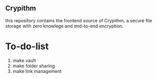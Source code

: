 ## Crypithm
this repository contains the frontend source of 
Crypithm, a secure file storage with zero knowlege and 
end-to-end encryption.


# To-do-list

1. make vault
2. make folder sharing
3. make link management
